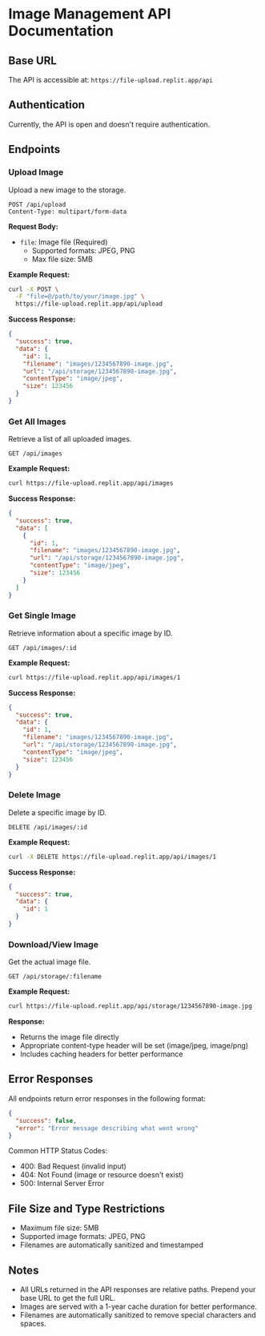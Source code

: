 # Image Management API Documentation

## Base URL
The API is accessible at: `https://file-upload.replit.app/api`

## Authentication
Currently, the API is open and doesn't require authentication.

## Endpoints

### Upload Image
Upload a new image to the storage.

```
POST /api/upload
Content-Type: multipart/form-data
```

**Request Body:**
- `file`: Image file (Required)
  - Supported formats: JPEG, PNG
  - Max file size: 5MB

**Example Request:**
```bash
curl -X POST \
  -F "file=@/path/to/your/image.jpg" \
  https://file-upload.replit.app/api/upload
```

**Success Response:**
```json
{
  "success": true,
  "data": {
    "id": 1,
    "filename": "images/1234567890-image.jpg",
    "url": "/api/storage/1234567890-image.jpg",
    "contentType": "image/jpeg",
    "size": 123456
  }
}
```

### Get All Images
Retrieve a list of all uploaded images.

```
GET /api/images
```

**Example Request:**
```bash
curl https://file-upload.replit.app/api/images
```

**Success Response:**
```json
{
  "success": true,
  "data": [
    {
      "id": 1,
      "filename": "images/1234567890-image.jpg",
      "url": "/api/storage/1234567890-image.jpg",
      "contentType": "image/jpeg",
      "size": 123456
    }
  ]
}
```

### Get Single Image
Retrieve information about a specific image by ID.

```
GET /api/images/:id
```

**Example Request:**
```bash
curl https://file-upload.replit.app/api/images/1
```

**Success Response:**
```json
{
  "success": true,
  "data": {
    "id": 1,
    "filename": "images/1234567890-image.jpg",
    "url": "/api/storage/1234567890-image.jpg",
    "contentType": "image/jpeg",
    "size": 123456
  }
}
```

### Delete Image
Delete a specific image by ID.

```
DELETE /api/images/:id
```

**Example Request:**
```bash
curl -X DELETE https://file-upload.replit.app/api/images/1
```

**Success Response:**
```json
{
  "success": true,
  "data": {
    "id": 1
  }
}
```

### Download/View Image
Get the actual image file.

```
GET /api/storage/:filename
```

**Example Request:**
```bash
curl https://file-upload.replit.app/api/storage/1234567890-image.jpg
```

**Response:**
- Returns the image file directly
- Appropriate content-type header will be set (image/jpeg, image/png)
- Includes caching headers for better performance

## Error Responses

All endpoints return error responses in the following format:

```json
{
  "success": false,
  "error": "Error message describing what went wrong"
}
```

Common HTTP Status Codes:
- 400: Bad Request (invalid input)
- 404: Not Found (image or resource doesn't exist)
- 500: Internal Server Error

## File Size and Type Restrictions
- Maximum file size: 5MB
- Supported image formats: JPEG, PNG
- Filenames are automatically sanitized and timestamped

## Notes
- All URLs returned in the API responses are relative paths. Prepend your base URL to get the full URL.
- Images are served with a 1-year cache duration for better performance.
- Filenames are automatically sanitized to remove special characters and spaces.